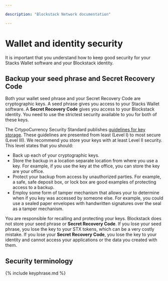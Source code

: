 ```yaml
---

description: "Blockstack Network documentation"

---
```

# Wallet and identity security

It is important that you understand how to keep good security for your Stacks Wallet software and your Blockstack identity.

## Backup your seed phrase and Secret Recovery Code

Both your wallet seed phrase and your Secret Recovery Code are cryptographic keys. A seed phrase gives you access to your Stacks Wallet software. A **Secret Recovery Code** gives you access to your Blockstack identity. You need to use the strictest security available to you for both of these keys.

The CrtypoCurrency Security Standard publishes <a href="https://cryptoconsortium.github.io/CCSS/Details/#1.03" target="_blank">guidelines for key storage</a>. These guidelines are presented from least (Level I) to most secure (Level III). We recommend you store your keys with at least Level II security. This level states that you should:

* Back up each of your cryptographic keys.
* Store the backup in a location separate location from where you use a key. For example, if you use the key at the office, you can store the key are your office.
* Protect your backup from access by unauthorized parties.  For example, a safe, safe deposit box, or lock box are good examples of protecting access to a backup.
* Employ some form of tamper mechanism that allows your to determine when if you key was accessed by someone else. For example, you could use a sealed paper envelopes with handwritten signatures over the seal as a tamper mechanism.

You are responsible for recalling and protecting your keys. Blockstack does not store your seed phrase or **Secret Recovery Code**. If you lose your seed phrase, you lose the key to your STX tokens, which can be a very costly mistake. If you lose your **Secret Recovery Code**, you lose the key to your identity and cannot access your applications or the data you created with them.

## Security terminology

{% include keyphrase.md %}
